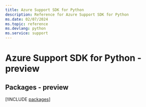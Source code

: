 ```yaml
---
title: Azure Support SDK for Python
description: Reference for Azure Support SDK for Python
ms.date: 02/07/2024
ms.topic: reference
ms.devlang: python
ms.service: support
---
```

# Azure Support SDK for Python - preview
## Packages - preview
[!INCLUDE [packages](support-index.md)]